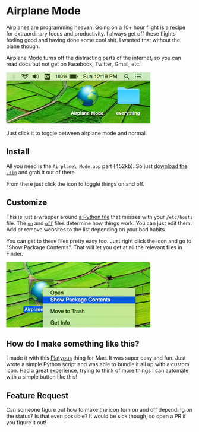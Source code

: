 # Airplane Mode

Airplanes are programming heaven. Going on a 10+ hour flight is a recipe for extraordinary focus and productivity. I always get off these flights feeling good and having done some cool shit. I wanted that without the plane though.

Airplane Mode turns off the distracting parts of the internet, so you can read docs but not get on Facebook, Twitter, Gmail, etc.

![Picture](picture.png)

Just click it to toggle between airplane mode and normal.


## Install

All you need is the `Airplane\ Mode.app` part (452kb). So just [download the `.zip`](https://github.com/evancz/airplane-mode/archive/master.zip) and grab it out of there.

From there just click the icon to toggle things on and off.


## Customize

This is just a wrapper around [a Python file](Airplane%20Mode.app/Contents/Resources/script) that messes with your `/etc/hosts` file. The [`on`](Airplane%20Mode.app/Contents/Resources/on) and [`off`](Airplane%20Mode.app/Contents/Resources/off) files determine how things work. You can just edit them. Add or remove websites to the list depending on your bad habits.

You can get to these files pretty easy too. Just right click the icon and go to "Show Package Contents". That will let you get at all the relevant files in Finder.

![Customize](customize.png)


## How do I make something like this?

I made it with this [Platypus](http://www.sveinbjorn.org/platypus) thing for Mac. It was super easy and fun. Just wrote a simple Python script and was able to bundle it all up with a custom icon. Had a great experience, trying to think of more things I can automate with a simple button like this!


## Feature Request

Can someone figure out how to make the icon turn on and off depending on the status? Is that even possible? It would be sick though, so open a PR if you figure it out!